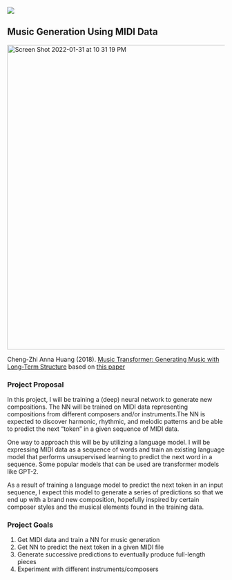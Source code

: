 ![](https://tinypng.com/images/social/website.jpg)
## Music Generation Using MIDI Data

<img width="706" alt="Screen Shot 2022-01-31 at 10 31 19 PM" src="https://user-images.githubusercontent.com/70275805/151922679-d2decf1d-687c-4162-b8fa-519ef519af07.png">

Cheng-Zhi Anna Huang (2018). [Music Transformer: Generating Music with Long-Term Structure](https://magenta.tensorflow.org/music-transformer) based on [this paper](https://arxiv.org/abs/1809.04281)

### Project Proposal

In this project, I will be training a (deep) neural network to generate new compositions. The NN will be trained on MIDI data representing compositions from different composers and/or instruments.The NN is expected to discover harmonic, rhythmic, and melodic patterns and be able to predict the next “token” in a given sequence of MIDI data.

One way to approach this will be by utilizing a language model. I will be expressing MIDI data as a sequence of words and train an existing language model that performs unsupervised learning to predict the next word in a sequence. Some popular models that can be used are transformer models like GPT-2.

As a result of training a language model to predict the next token in an input sequence, I expect this model to generate a series of predictions so that we end up with a brand new composition, hopefully inspired by certain composer styles and the musical elements found in the training data.

### Project Goals
1. Get MIDI data and train a NN for music generation
2. Get NN to predict the next token in a given MIDI file
3. Generate successive predictions to eventually produce full-length pieces
4. Experiment with different instruments/composers

